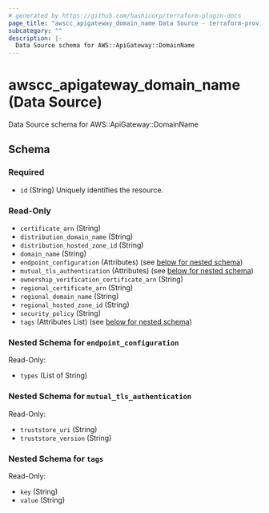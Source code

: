 ```yaml
---
# generated by https://github.com/hashicorp/terraform-plugin-docs
page_title: "awscc_apigateway_domain_name Data Source - terraform-provider-awscc"
subcategory: ""
description: |-
  Data Source schema for AWS::ApiGateway::DomainName
---
```


# awscc_apigateway_domain_name (Data Source)

Data Source schema for AWS::ApiGateway::DomainName



<!-- schema generated by tfplugindocs -->
## Schema

### Required

- `id` (String) Uniquely identifies the resource.

### Read-Only

- `certificate_arn` (String)
- `distribution_domain_name` (String)
- `distribution_hosted_zone_id` (String)
- `domain_name` (String)
- `endpoint_configuration` (Attributes) (see [below for nested schema](#nestedatt--endpoint_configuration))
- `mutual_tls_authentication` (Attributes) (see [below for nested schema](#nestedatt--mutual_tls_authentication))
- `ownership_verification_certificate_arn` (String)
- `regional_certificate_arn` (String)
- `regional_domain_name` (String)
- `regional_hosted_zone_id` (String)
- `security_policy` (String)
- `tags` (Attributes List) (see [below for nested schema](#nestedatt--tags))

<a id="nestedatt--endpoint_configuration"></a>
### Nested Schema for `endpoint_configuration`

Read-Only:

- `types` (List of String)


<a id="nestedatt--mutual_tls_authentication"></a>
### Nested Schema for `mutual_tls_authentication`

Read-Only:

- `truststore_uri` (String)
- `truststore_version` (String)


<a id="nestedatt--tags"></a>
### Nested Schema for `tags`

Read-Only:

- `key` (String)
- `value` (String)
